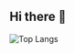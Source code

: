 ## Hi there 👋

![Top Langs](https://github-readme-stats.vercel.app/api/top-langs/?username=ignimi&layout=compact&theme=tokyonight)
